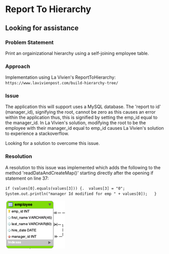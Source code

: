 # Report To Hierarchy
## Looking for assistance

### Problem Statement

Print an orgainizational hierarchy using a self-joining employee table.

### Approach

Implementation using La Vivien's ReportToHierarchy: `https://www.lavivienpost.com/build-hierarchy-tree/`

### Issue

The application this will support uses a MySQL database.  The 'report to id' (manager\_id), signifying the root, cannot be zero as this causes an error within the application thus, this is signified by setting the emp_id equal to the manager_id.  In La Vivien's solution, modifying the root to be the employee with their manager_id equal to emp_id causes La Vivien's solution to experience a stackoverflow. 

Looking for a solution to overcome this issue.

### Resolution

A resolution to this issue was implemented which adds the following to the method 'readDataAndCreateMap()' starting directly after the opening if statement on line 37:

`if (values[0].equals(values[3])) {. 
	values[3] = "0";  
	System.out.println("manager Id modified for emp " + values[0]);  
}`  

![ERD](https://github.com/robrides/ReportToHierarchy/blob/master/employee_table.png)

